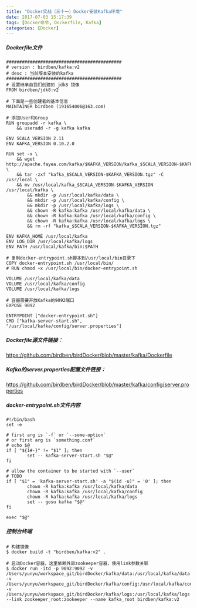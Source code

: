 ```yaml
---
title: "Docker实战（三十一）Docker安装Kafka环境"
date: 2017-07-03 15:17:39
tags: [Docker命令, Dockerfile, Kafka]
categories: [Docker]
---
```


##### Dockerfile文件
```
############################################
# version : birdben/kafka:v2
# desc : 当前版本安装的kafka
############################################
# 设置继承自我们创建的 jdk8 镜像
FROM birdben/jdk8:v2

# 下面是一些创建者的基本信息
MAINTAINER birdben (191654006@163.com)

# 添加User和Group
RUN groupadd -r kafka \
    && useradd -r -g kafka kafka

ENV SCALA_VERSION 2.11
ENV KAFKA_VERSION 0.10.2.0

RUN set -x \
    && wget http://apache.fayea.com/kafka/$KAFKA_VERSION/kafka_$SCALA_VERSION-$KAFKA_VERSION.tgz \
    && tar -zxf "kafka_$SCALA_VERSION-$KAFKA_VERSION.tgz" -C /usr/local \
    && mv /usr/local/kafka_$SCALA_VERSION-$KAFKA_VERSION /usr/local/kafka \
        && mkdir -p /usr/local/kafka/data \
        && mkdir -p /usr/local/kafka/config \
        && mkdir -p /usr/local/kafka/logs \
        && chown -R kafka:kafka /usr/local/kafka/data \
        && chown -R kafka:kafka /usr/local/kafka/config \
        && chown -R kafka:kafka /usr/local/kafka/logs \
        && rm -rf "kafka_$SCALA_VERSION-$KAFKA_VERSION.tgz"

ENV KAFKA_HOME /usr/local/kafka
ENV LOG_DIR /usr/local/kafka/logs
ENV PATH /usr/local/kafka/bin:$PATH

# 复制docker-entrypoint.sh脚本到/usr/local/bin目录下
COPY docker-entrypoint.sh /usr/local/bin/
# RUN chmod +x /usr/local/bin/docker-entrypoint.sh

VOLUME /usr/local/kafka/data
VOLUME /usr/local/kafka/config
VOLUME /usr/local/kafka/logs

# 容器需要开放Kafka的9092端口
EXPOSE 9092

ENTRYPOINT ["docker-entrypoint.sh"]
CMD ["kafka-server-start.sh", "/usr/local/kafka/config/server.properties"]
```

##### Dockerfile源文件链接：

https://github.com/birdben/birdDocker/blob/master/kafka/Dockerfile

##### Kafka的server.properties配置文件链接：

https://github.com/birdben/birdDocker/blob/master/kafka/config/server.properties

##### docker-entrypoint.sh文件内容

```
#!/bin/bash
set -e

# first arg is `-f` or `--some-option`
# or first arg is `something.conf`
# echo $@
if [ "${1#-}" != "$1" ]; then
        set -- kafka-server-start.sh "$@"
fi

# allow the container to be started with `--user`
# TODO
if [ "$1" = 'kafka-server-start.sh' -a "$(id -u)" = '0' ]; then
        chown -R kafka:kafka /usr/local/kafka/data
        chown -R kafka:kafka /usr/local/kafka/config
        chown -R kafka:kafka /usr/local/kafka/logs
        set -- gosu kafka "$@"
fi

exec "$@"
```

##### 控制台终端

```
# 构建镜像
$ docker build -t "birdben/kafka:v2" .

# 启动Docker容器，这里依赖外部zookeeper容器，使用link参数关联
$ docker run -itd -p 9092:9092 -v /Users/yunyu/workspace_git/birdDocker/kafka/data:/usr/local/kafka/data -v /Users/yunyu/workspace_git/birdDocker/kafka/config:/usr/local/kafka/config -v /Users/yunyu/workspace_git/birdDocker/kafka/logs:/usr/local/kafka/logs --link zookeeper_root:zookeeper --name kafka_root birdben/kafka:v2
```
